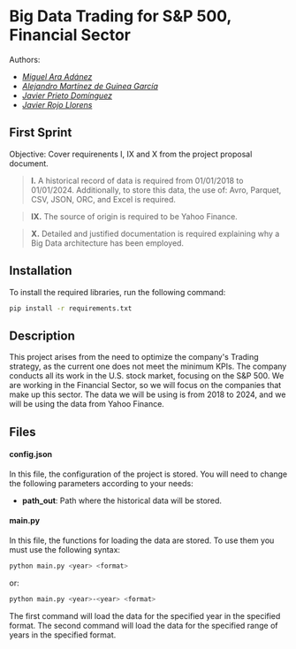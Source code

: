 # Big Data Trading for S&P 500, Financial Sector
Authors:
- _[Miguel Ara Adánez](https://github.com/miguel-ara)_
- _[Alejandro Martínez de Guinea García](https://github.com/xAlexMGGx)_
- _[Javier Prieto Domínguez](https://github.com/javiprietod)_
- _[Javier Rojo Llorens](https://github.com/JavierRojo8)_

## First Sprint
Objective: Cover requirenents I, IX and X from the project proposal document.
> **I.** A historical record of data is required from 01/01/2018 to 01/01/2024. Additionally, to store this data, the use of: Avro, Parquet, CSV, JSON, ORC, and Excel is required.

> **IX.** The source of origin is required to be Yahoo Finance.

> **X.** Detailed and justified documentation is required explaining why a Big Data architecture has been employed.


## Installation
To install the required libraries, run the following command:
```bash
pip install -r requirements.txt
```

## Description
This project arises from the need to optimize the company's Trading strategy, as the current one does not meet the minimum KPIs. The company conducts all its work in the U.S. stock market, focusing on the S&P 500. We are working in the Financial Sector, so we will focus on the companies that make up this sector. The data we will be using is from 2018 to 2024, and we will be using the data from Yahoo Finance.

## Files

#### config.json
In this file, the configuration of the project is stored.
You will need to change the following parameters according to your needs:
- **path_out**: Path where the historical data will be stored.

#### main.py
In this file, the functions for loading the data are stored. To use them you must use the following syntax:
```bash
python main.py <year> <format>
```
or:
```bash
python main.py <year>-<year> <format>
```
The first command will load the data for the specified year in the specified format. The second command will load the data for the specified range of years in the specified format.

  
